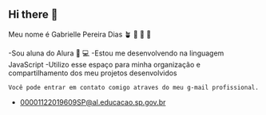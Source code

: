 ## Hi there 👋

Meu nome é Gabrielle Pereira Dias 🪴 🌻 🌠 🎵

-Sou aluna do Alura 📖 💻
-Estou me desenvolvendo na linguagem JavaScript
-Utilizo esse espaço para minha organização e compartilhamento dos meu projetos desenvolvidos

    Você pode entrar em contato comigo atraves do meu g-mail profissional.

 - 00001122019609SP@al.educacao.sp.gov.br
   
